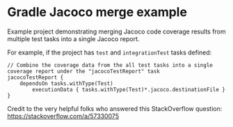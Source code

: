 # Gradle Jacoco merge example

Example project demonstrating merging Jacoco code coverage results
from multiple test tasks into a single Jacoco report.

For example, if the project has `test` and `integrationTest` tasks defined:

```
// Combine the coverage data from the all test tasks into a single coverage report under the "jacocoTestReport" task
jacocoTestReport {
    dependsOn tasks.withType(Test)
        executionData { tasks.withType(Test)*.jacoco.destinationFile }
}
```

Credit to the very helpful folks who answered this StackOverflow question: https://stackoverflow.com/a/57330075
